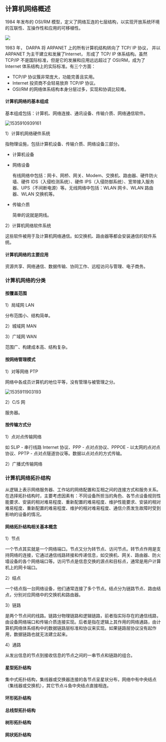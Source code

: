 ## 计算机网络概述

1984 年发布的 OSI/RM 模型，定义了网络互连的七层结构，以实现开放系统环境的互联性、互操作性和应用的可移植性。

![](..\..\images\OSIRM.png)

1983 年， DARPA 将 ARPANET 上的所有计算机结构转向了 TCP/ IP 协议， 并以 ARPANET 为主干建立和发展了Internet， 形成了 TCP/ IP 体系结构。虽然 TCP/IP 不是国际标准，但是它的发展和应用远远超过了 OSI/RM，成为了 Internet 体系结构上的实际标准。有三个方面：

- TCP/IP 协议簇非常庞大，功能完善且实用。
- Internet 投资商不会轻易放弃 TCP/IP 协议。
- OSI/RM 的网络体系结构本身分层过多，实现和协调比较难。

#### 计算机网络的基本组成

基本组成包括：计算机、网络连接、通讯设备、传输介质、网络通信软件。

![1535910939161](..\..\images\consistant.png)

1）计算机网络硬件系统

指物理设施，包括计算机设备、传输介质、网络设备三部分。

- 计算机设备

- 网络设备

  有线网络中包括：网卡、网桥、网关、Modem、交换机、路由器、硬件防火墙、硬件 IDS（入侵检测系统）、硬件 IPS（入侵防御系统）、宽带接入服务器、UPS（不间断电源）等。无线网络中包括：WLAN 网卡、WLAN 路由器、WLAN 交换机等。

- 传输介质

  简单的说就是网线。

2）计算机网络软件系统

这些软件被用于及计算机网络通信。如交换机、路由器等都会安装通信的软件系统。



#### 计算机网络的主要应用

资源共享、网络通信、数据传输、协同工作、远程访问与管理、电子商务。



### 计算机网络的分类

#### 按覆盖范围

1）局域网 LAN

分布范围小、结构简单。

2）城域网 MAN

3）广域网 WAN

范围广、构建成本高、结构复杂。

#### 按网络管理模式

1）对等网络 PTP

网络中各成员计算机的地位平等，没有管理与被管理之分。

![1535911903193](..\..\images\ptp.png)

2）C/S 网

服务器。



#### 按传输方式分

1）点对点传输网络

如 SLIP - 串行线路 Internet 协议、PPP - 点对点协议、PPPOE - 以太网的点对点协议、PPTP - 点对点隧道协议等。数据以点对点的方式传输。

2）广播式传输网络



### 计算机网络拓扑结构

从逻辑上表示网络服务器、工作站的网络配置和互相之间的连接方式和服务关系。在选择拓扑结构时，主要考虑因素有：不同设备所担当的角色、各节点设备规则性能要求、安装的相对难易程度、重新配置的难易程度、维护性能要求、安装的相对难易程度、重新配置的难易程度、维护的相对难易程度、通信介质发生故障时受到影响的设备的情况。

#### 网络拓扑结构相关基本概念

1）节点

一个节点其实就是一个网络端口。节点又分为转节点、访问节点。转节点作用是支持网络的连接，它通过通信线路转接和传递信息，如交换机、网关、路由器、防火墙设备的各个网络端口等。访问节点是信息交换的源点和目标点，通常是用户计算机上的网卡端口。

2）结点

一个结点指一台网络设备，他们通常连接了多个节点。结点分为链路节点、路由结点，分别对应网络中的交换机和路由器。

3）链路

是两个节点间的线路。链路分物理链路和逻辑链路，前者指实际存在的通信线路，由设备网络端口和传输介质连接实现。后者是指在逻辑上其作用的网络通路，由计算机网络体系结构中的数据链路层标准和协议来实现。如果链路层协议没有起作用，数据链路也就无法建立起来。

4）通路

从发出信息的节点到接收信息的节点之间的一串节点和链路的组合。

#### 星型拓扑结构

集中式拓扑结构，集线器或交换器连接的各节点呈星状分布，网络中有中央结点（集线器或交换机），其它节点斗鱼中央结点直接相连。

#### 环形拓扑结构

#### 总线型拓扑结构

#### 树形拓扑结构

#### 网状拓扑结构
